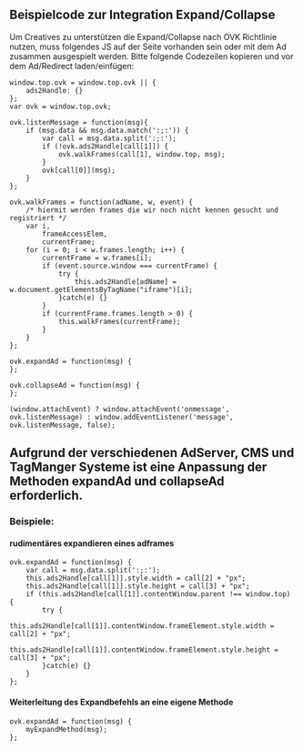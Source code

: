 ## Beispielcode zur Integration Expand/Collapse

Um Creatives zu unterstützen die Expand/Collapse nach OVK Richtlinie nutzen,
muss folgendes JS auf der Seite vorhanden sein oder mit dem Ad zusammen ausgespielt werden.
Bitte folgende Codezeilen kopieren und vor dem Ad/Redirect laden/einfügen:

```
window.top.ovk = window.top.ovk || {
    ads2Handle: {}
};
var ovk = window.top.ovk;

ovk.listenMessage = function(msg){
    if (msg.data && msg.data.match(':;:')) {
        var call = msg.data.split(':;:');
        if (!ovk.ads2Handle[call[1]]) {
            ovk.walkFrames(call[1], window.top, msg);
        }
        ovk[call[0]](msg);
    }
};

ovk.walkFrames = function(adName, w, event) {
    /* hiermit werden frames die wir noch nicht kennen gesucht und registriert */
    var i,
        frameAccessElem,
        currentFrame;
    for (i = 0; i < w.frames.length; i++) {
        currentFrame = w.frames[i];
        if (event.source.window === currentFrame) {
            try {
                this.ads2Handle[adName] = w.document.getElementsByTagName("iframe")[i];
            }catch(e) {}
        }
        if (currentFrame.frames.length > 0) {
            this.walkFrames(currentFrame);
        }
    }
};

ovk.expandAd = function(msg) {
};

ovk.collapseAd = function(msg) {
};

(window.attachEvent) ? window.attachEvent('onmessage', ovk.listenMessage) : window.addEventListener('message', ovk.listenMessage, false);
```

## Aufgrund der verschiedenen AdServer, CMS und TagManger Systeme ist eine Anpassung der Methoden expandAd und collapseAd erforderlich.
### Beispiele:

#### rudimentäres expandieren eines adframes
```
ovk.expandAd = function(msg) {
    var call = msg.data.split(':;:');
    this.ads2Handle[call[1]].style.width = call[2] + "px";
    this.ads2Handle[call[1]].style.height = call[3] + "px";
    if (this.ads2Handle[call[1]].contentWindow.parent !== window.top) {
        try {
            this.ads2Handle[call[1]].contentWindow.frameElement.style.width = call[2] + "px";
            this.ads2Handle[call[1]].contentWindow.frameElement.style.height = call[3] + "px";
        }catch(e) {}
    }
};
```

#### Weiterleitung des Expandbefehls an eine eigene Methode
```
ovk.expandAd = function(msg) {
    myExpandMethod(msg);
};
```
